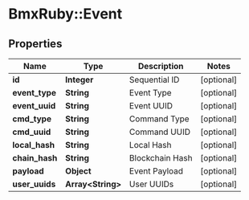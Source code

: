 # BmxRuby::Event

## Properties
Name | Type | Description | Notes
------------ | ------------- | ------------- | -------------
**id** | **Integer** | Sequential ID | [optional] 
**event_type** | **String** | Event Type | [optional] 
**event_uuid** | **String** | Event UUID | [optional] 
**cmd_type** | **String** | Command Type | [optional] 
**cmd_uuid** | **String** | Command UUID | [optional] 
**local_hash** | **String** | Local Hash | [optional] 
**chain_hash** | **String** | Blockchain Hash | [optional] 
**payload** | **Object** | Event Payload | [optional] 
**user_uuids** | **Array&lt;String&gt;** | User UUIDs | [optional] 


